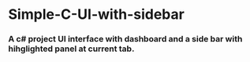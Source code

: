 # Simple-C-UI-with-sidebar
### A c# project UI interface with dashboard and a side bar with hihglighted panel at current tab.
